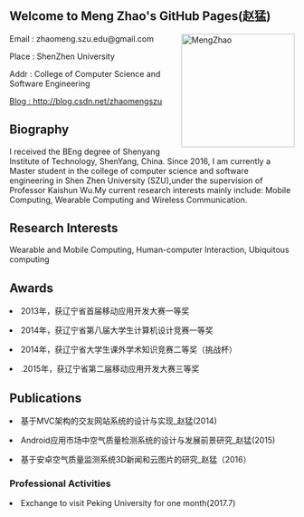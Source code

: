 
## Welcome to Meng Zhao's GitHub Pages(赵猛)


<img src="https://MengZhao2017.github.io/zm.jpg" width="200" height="200" align="right" alt="MengZhao"/>


<p align="left">Email : zhaomeng.szu.edu@gmail.com</p>
<p align="left">Place : ShenZhen University</p>
<p align="left">Addr : College of Computer Science and Software Engineering </p>
<p><a href=" http://blog.csdn.net/zhaomengszu">Blog : http://blog.csdn.net/zhaomengszu</a></p>



## Biography
I received the BEng degree of Shenyang Institute of Technology, ShenYang, China. Since 2016, I am currently a Master student in the college of computer science and software engineering in Shen Zhen University (SZU),under the supervision of Professor Kaishun Wu.My current research interests mainly include: Mobile Computing, Wearable Computing and Wireless Communication. 


## Research Interests
Wearable and Mobile Computing, Human-computer Interaction, Ubiquitous computing

## Awards
<p><li>2013年，获辽宁省首届移动应用开发大赛一等奖</li></p>
<p><li>2014年，获辽宁省第八届大学生计算机设计竞赛一等奖</li></p>
<p><li>2014年，获辽宁省大学生课外学术知识竞赛二等奖（挑战杯）</li></p>
<p><li>.2015年，获辽宁省第二届移动应用开发大赛三等奖</li></p>

## Publications
<p><li>基于MVC架构的交友网站系统的设计与实现_赵猛(2014)</li></p>
<p><li>Android应用市场中空气质量检测系统的设计与发展前景研究_赵猛(2015)</li></p>
<p><li>基于安卓空气质量监测系统3D新闻和云图片的研究_赵猛（2016）</li></P>




### Professional Activities

<li>Exchange to visit Peking University for one month(2017.7)</li>
